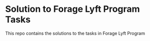 # Solution to Forage Lyft Program Tasks
This repo contains the solutions to the tasks in Forage Lyft Program
